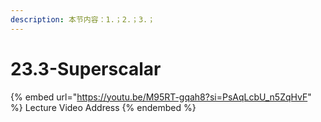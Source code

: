 ```yaml
---
description: 本节内容：1.；2.；3.；
---
```


# 23.3-Superscalar

{% embed url="https://youtu.be/M95RT-gqah8?si=PsAqLcbU_n5ZqHvF" %}
Lecture Video Address
{% endembed %}
